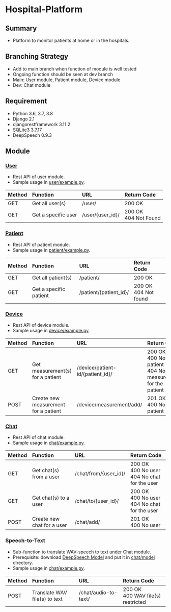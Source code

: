 # Hospital-Platform

## Summary
* Platform to monitor patients at home or in the hospitals.

## Branching Strategy
* Add to main branch when function of module is well tested
* Ongoing function should be seen at dev branch
* Main: User module, Patient module, Device module
* Dev: Chat module

## Requirement
* Python 3.6, 3.7, 3.8
* Django 2.1
* djangorestframework 3.11.2
* SQLite3 3.7.17
* DeepSpeech 0.9.3

## Module
### [User](./user)
* Rest API of user module. 
* Sample usage in [user/example.py](./user/example.py).

|Method|Function|URL|Return Code|
|:-|:-|:-|:-|
|GET|Get all user(s)|/user/|200 OK|
|GET|Get a specific user|/user/{user_id}/|200 OK<br>404 Not Found|

### [Patient](./patient)
* Rest API of patient module. 
* Sample usage in [patient/example.py](./patient/example.py).

|Method|Function|URL|Return Code|
|:-|:-|:-|:-|
|GET|Get all patient(s)|/patient/|200 OK|
|GET|Get a specific patient|/patient/{patient_id}/|200 OK<br>404 Not found|

### [Device](./device)
* Rest API of device module.
* Sample usage in [device/example.py](./device/example.py).

|Method|Function|URL|Return Code|
|:-|:-|:-|:-|
|GET|Get measurement(s) for a patient|/device/patient-id/{patient_id}/|200 OK<br>400 No patient<br>404 No measurement for the patient|
|POST|Create new measurement for a patient|/device/measurement/add/|201 OK<br>400 No patient|

### [Chat](./chat)
* Rest API of chat module.
* Sample usage in [chat/example.py](./chat/example.py).

|Method|Function|URL|Return Code|
|:-|:-|:-|:-|
|GET|Get chat(s) from a user|/chat/from/{user_id}/|200 OK<br>400 No user<br>404 No chat for the user|
|GET|Get chat(s) to a user|/chat/to/{user_id}/|200 OK<br>400 No user<br>404 No chat for the user|
|POST|Create new chat for a user|/chat/add/|201 OK<br>400 No user|

### Speech-to-Text
* Sub-function to translate WAV-speech to text under Chat module.
* Prerequisite: download [DeepSpeech Model](https://github.com/mozilla/DeepSpeech/releases/download/v0.9.3/deepspeech-0.9.3-models.pbmm) and put it in [chat/model](./chat/model/) directory.
* Sample usage in [chat/example.py](./chat/example.py).

|Method|Function|URL|Return Code|
|:-|:-|:-|:-|
|POST|Translate WAV file(s) to text|/chat/audio-to-text/|200 OK<br>400 WAV file(s) restricted|